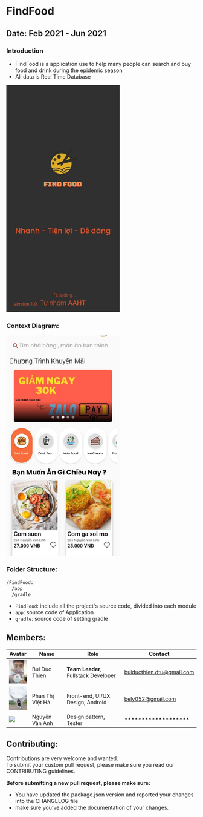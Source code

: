 # FindFood

## Date: Feb 2021 - Jun 2021

### Introduction

- FindFood is a application use to help many people can search and buy food and drink during the epidemic season
- All data is Real Time Database

<img src="./assets/backgroud.jpg" alt="screenshot" width="300">

### Context Diagram:

<img src="./assets/context.jpg" alt="context-diagram" width="300" />

### Folder Structure:

```
/FindFood:
  /app
  /gradle
```

- `FindFood`: include all the project's source code, divided into each module
- `app`: source code of Application
- `gradle`: source code of setting gradle

## Members:

| Avatar                                                   | Name                | Role                                                          | Contact                    |
| -------------------------------------------------------- | ------------------- | ------------------------------------------------------------- | -------------------------- |
| <img src="./assets/avatar-members/thien.jpg" width="50"/>| Bui Duc Thien       | **Team Leader**, Fullstack Developer                          | buiducthien.dtu@gmail.com  |
| <img src="./assets/avatar-members/ha.jpg" width="50"/>   | Phan Thị Việt Hà    | Front-end, UI/UX Design, Android                              | bely052@gmail.com          |
| <img src="./assets/avatar-members/dong.png" width="50"/> | Nguyễn Văn Anh      | Design pattern, Tester                                        | *******************        |

## Contributing:

Contributions are very welcome and wanted.<br>
To submit your custom pull request, please make sure you read our CONTRIBUTING guidelines.

**Before submitting a new pull request, please make sure:**

- You have updated the package.json version and reported your changes into the CHANGELOG file
- make sure you've added the documentation of your changes.